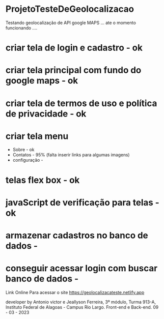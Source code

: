 # ProjetoTesteDeGeolocalizacao
Testando geolocalização de API google MAPS ... ate o momento funcionando .... 

# criar tela de login e cadastro - ok
# criar tela principal com fundo do google maps - ok
# criar tela de termos de uso e política de privacidade - ok
# criar tela menu 
*    Sobre - ok
*   Contatos - 95% (falta inserir links para algumas imagens)
*  configuração -
# telas flex box - ok
# javaScript de verificação para telas - ok
# armazenar cadastros no banco de dados -
# conseguir acessar login com buscar banco de dados -  



Link Online Para acessar o site https://geolocalizacateste.netlify.app 



developer by Antonio victor e Jeallyson Ferreira, 3º módulo, Turma 913-A, Instituto Federal de Alagoas - Campus Rio Largo.
Front-end e Back-end.
09 - 03 - 2023